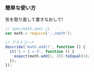 ### 簡単な使い方

気を取り直して書きなおして!

```javascript
// spec/math.spec.js
var math = require('../math');

// テストコード
describe('math.add()', function () {
  it('1 + 2 = 3', function () {
    expect(math.add(1, 2)).toEqual(3);
  });
});
```
